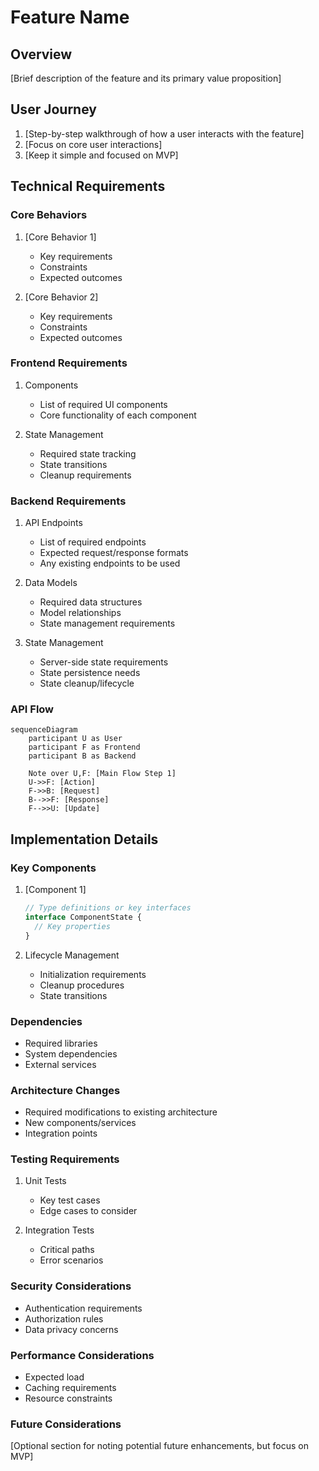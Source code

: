 # Feature Name

## Overview
[Brief description of the feature and its primary value proposition]

## User Journey
1. [Step-by-step walkthrough of how a user interacts with the feature]
2. [Focus on core user interactions]
3. [Keep it simple and focused on MVP]

## Technical Requirements

### Core Behaviors
1. [Core Behavior 1]
   - Key requirements
   - Constraints
   - Expected outcomes

2. [Core Behavior 2]
   - Key requirements
   - Constraints
   - Expected outcomes

### Frontend Requirements
1. Components
   - List of required UI components
   - Core functionality of each component

2. State Management
   - Required state tracking
   - State transitions
   - Cleanup requirements

### Backend Requirements
1. API Endpoints
   - List of required endpoints
   - Expected request/response formats
   - Any existing endpoints to be used

2. Data Models
   - Required data structures
   - Model relationships
   - State management requirements

3. State Management
   - Server-side state requirements
   - State persistence needs
   - State cleanup/lifecycle

### API Flow
```mermaid
sequenceDiagram
    participant U as User
    participant F as Frontend
    participant B as Backend

    Note over U,F: [Main Flow Step 1]
    U->>F: [Action]
    F->>B: [Request]
    B-->>F: [Response]
    F-->>U: [Update]
```

## Implementation Details

### Key Components
1. [Component 1]
   ```typescript
   // Type definitions or key interfaces
   interface ComponentState {
     // Key properties
   }
   ```

2. Lifecycle Management
   - Initialization requirements
   - Cleanup procedures
   - State transitions

### Dependencies
- Required libraries
- System dependencies
- External services

### Architecture Changes
- Required modifications to existing architecture
- New components/services
- Integration points

### Testing Requirements
1. Unit Tests
   - Key test cases
   - Edge cases to consider

2. Integration Tests
   - Critical paths
   - Error scenarios

### Security Considerations
- Authentication requirements
- Authorization rules
- Data privacy concerns

### Performance Considerations
- Expected load
- Caching requirements
- Resource constraints

### Future Considerations
[Optional section for noting potential future enhancements, but focus on MVP] 